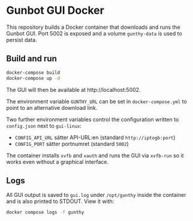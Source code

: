 # Gunbot GUI Docker

This repository builds a Docker container that downloads and runs the Gunbot GUI.
Port 5002 is exposed and a volume `gunthy-data` is used to persist data.

## Build and run

```bash
docker-compose build
docker-compose up -d
```

The GUI will then be available at http://localhost:5002.

The environment variable `GUNTHY_URL` can be set in `docker-compose.yml` to point
to an alternative download link.

Two further environment variables control the configuration written to
`config.json` next to `gui-linux`:

- `CONFIG_API_URL` sätter API-URL:en (standard `http://iptogb:port`)
- `CONFIG_PORT` sätter portnumret (standard `5002`)

The container installs `xvfb` and `xauth` and runs the GUI via `xvfb-run` so it
works even without a graphical interface.

## Logs

All GUI output is saved to `gui.log` under `/opt/gunthy` inside the container and
is also printed to STDOUT. View it with:

```bash
docker compose logs -f gunthy
```
